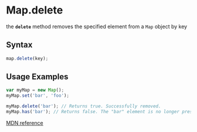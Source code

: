 # Map.delete

the **`delete`** method removes the specified element from a `Map` object by key

## Syntax

```js
map.delete(key);
```

## Usage Examples

```js
var myMap = new Map();
myMap.set('bar', 'foo');

myMap.delete('bar'); // Returns true. Successfully removed.
myMap.has('bar'); // Returns false. The "bar" element is no longer present.
```

[MDN reference](https://developer.mozilla.org/en-US/docs/Web/JavaScript/Reference/Global_Objects/Map/delete)
